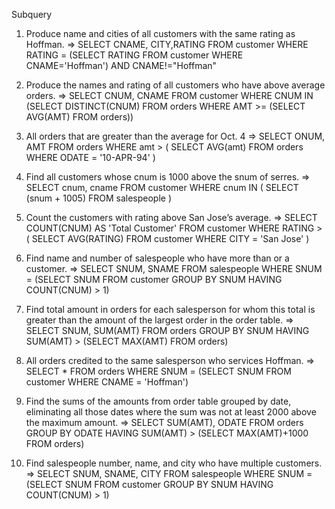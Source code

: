 Subquery

1. Produce name and cities of all customers with the same rating as Hoffman.
=> SELECT CNAME, CITY,RATING FROM customer WHERE RATING = (SELECT RATING FROM customer WHERE CNAME='Hoffman') AND CNAME!="Hoffman"

2. Produce the names and rating of all customers who have above average orders.
=> SELECT CNUM, CNAME FROM customer WHERE CNUM IN (SELECT DISTINCT(CNUM) FROM orders WHERE AMT >= (SELECT AVG(AMT) FROM orders))

3. All orders that are greater than the average for Oct. 4
=> SELECT ONUM, AMT FROM orders WHERE amt > ( SELECT AVG(amt) FROM orders WHERE ODATE = '10-APR-94' )

4. Find all customers whose cnum is 1000 above the snum of serres.
=> SELECT cnum, cname FROM customer WHERE cnum IN ( SELECT (snum + 1005) FROM salespeople )

5. Count the customers with rating above San Jose’s average.
=> SELECT COUNT(CNUM) AS 'Total Customer' FROM customer WHERE RATING > ( 
    SELECT AVG(RATING) FROM customer WHERE CITY = 'San Jose'
)

6. Find name and number of salespeople who have more than or a customer.
=> SELECT SNUM, SNAME FROM salespeople WHERE SNUM = (SELECT SNUM FROM customer GROUP BY SNUM HAVING COUNT(CNUM) > 1)

7. Find total amount in orders for each salesperson for whom this total is greater than the amount of the largest order in the order table.
=> SELECT SNUM, SUM(AMT) FROM orders GROUP BY SNUM HAVING SUM(AMT) > (SELECT MAX(AMT) FROM orders)

8. All orders credited to the same salesperson who services Hoffman.
=> SELECT * FROM orders WHERE SNUM = (SELECT SNUM FROM customer WHERE CNAME = 'Hoffman')

9. Find the sums of the amounts from order table grouped by date, eliminating all those dates where the sum was not at least 2000 above the maximum amount.
=> SELECT SUM(AMT), ODATE FROM orders GROUP BY ODATE HAVING SUM(AMT) > (SELECT MAX(AMT)+1000 FROM orders)

10. Find salespeople number, name, and city who have multiple customers.
=> SELECT SNUM, SNAME, CITY FROM salespeople WHERE SNUM = (SELECT  SNUM FROM customer GROUP BY SNUM HAVING COUNT(CNUM) > 1)